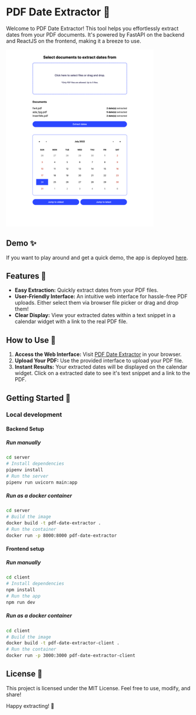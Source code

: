 # PDF Date Extractor 📅

Welcome to PDF Date Extractor! This tool helps you effortlessly extract dates from your PDF documents. It's powered by FastAPI on the backend and ReactJS on the frontend, making it a breeze to use.

<img src="app-in-action.png" alt="App in action" width="400">

## Demo ✨

If you want to play around and get a quick demo, the app is deployed [here](https://pdf-date-extractor.vercel.app/).

## Features 🚀

- **Easy Extraction:** Quickly extract dates from your PDF files.
- **User-Friendly Interface:** An intuitive web interface for hassle-free PDF uploads. Either select them via browser file picker or drag and drop them!
- **Clear Display:** View your extracted dates within a text snippet in a calendar widget with a link to the real PDF file.

## How to Use 📝

1. **Access the Web Interface:** Visit [PDF Date Extractor](https://pdf-date-extractor.vercel.app/) in your browser.
2. **Upload Your PDF:** Use the provided interface to upload your PDF file.
3. **Instant Results:** Your extracted dates will be displayed on the calendar widget. Click on a extracted date to see it's text snippet and a link to the PDF.

## Getting Started 🏁

### Local development

#### Backend Setup

##### Run manually

```bash
cd server
# Install dependencies
pipenv install
# Run the server
pipenv run uvicorn main:app
```

##### Run as a docker container

```bash
cd server
# Build the image
docker build -t pdf-date-extractor .
# Run the container
docker run -p 8000:8000 pdf-date-extractor
```

#### Frontend setup

##### Run manually

```bash
cd client
# Install dependencies
npm install
# Run the app
npm run dev
```

##### Run as a docker container

```bash
cd client
# Build the image
docker build -t pdf-date-extractor-client .
# Run the container
docker run -p 3000:3000 pdf-date-extractor-client
```

## License 📜

This project is licensed under the MIT License. Feel free to use, modify, and share!

Happy extracting! 🎉
